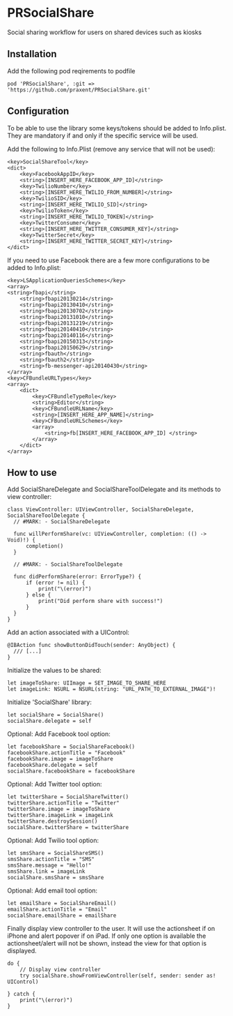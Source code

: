 # PRSocialShare
Social sharing workflow for users on shared devices such as kiosks

## Installation

Add the following pod reqirements to podfile

    pod 'PRSocialShare', :git => 'https://github.com/praxent/PRSocialShare.git'

## Configuration 

To be able to use the library some keys/tokens should be added to Info.plist. They are mandatory if and only if the specific service will be used.

Add the following to Info.Plist (remove any service that will not be used):

	<key>SocialShareTool</key>
	<dict>
		<key>FacebookAppID</key>
		<string>[INSERT_HERE_FACEBOOK_APP_ID]</string>
		<key>TwilioNumber</key>
		<string>[INSERT_HERE_TWILIO_FROM_NUMBER]</string>
		<key>TwilioSID</key>
		<string>[INSERT_HERE_TWILIO_SID]</string>
		<key>TwilioToken</key>
		<string>[INSERT_HERE_TWILIO_TOKEN]</string>
		<key>TwitterConsumer</key>
		<string>[INSERT_HERE_TWITTER_CONSUMER_KEY]</string>
		<key>TwitterSecret</key>
		<string>[INSERT_HERE_TWITTER_SECRET_KEY]</string>
	</dict>

If you need to use Facebook there are a few more configurations to be added to Info.plist:

	<key>LSApplicationQueriesSchemes</key>
	<array>
    <string>fbapi</string>
		<string>fbapi20130214</string>
		<string>fbapi20130410</string>
		<string>fbapi20130702</string>
		<string>fbapi20131010</string>
		<string>fbapi20131219</string>
		<string>fbapi20140410</string>
		<string>fbapi20140116</string>
		<string>fbapi20150313</string>
		<string>fbapi20150629</string>
		<string>fbauth</string>
		<string>fbauth2</string>
		<string>fb-messenger-api20140430</string>
	</array>
	<key>CFBundleURLTypes</key>
	<array>
		<dict>
			<key>CFBundleTypeRole</key>
			<string>Editor</string>
			<key>CFBundleURLName</key>
			<string>[INSERT_HERE_APP_NAME]</string>
			<key>CFBundleURLSchemes</key>
			<array>
				<string>fb[INSERT_HERE_FACEBOOK_APP_ID] </string>
			</array>
		</dict>
	</array>	

## How to use

Add SocialShareDelegate and SocialShareToolDelegate and its methods to view controller:

    class ViewController: UIViewController, SocialShareDelegate, SocialShareToolDelegate {
      // #MARK: - SocialShareDelegate
      
      func willPerformShare(vc: UIViewController, completion: (() -> Void)!) {
          completion()
      }
      
      // #MARK: - SocialShareToolDelegate
      
      func didPerformShare(error: ErrorType?) {
          if (error != nil) {
              print("\(error)")
          } else {
              print("Did perform share with success!")
          }
      }    
    }
  
Add an action associated with a UIControl:
  
    @IBAction func showButtonDidTouch(sender: AnyObject) {
      /// [...]
    }
  
Initialize the values to be shared:

    let imageToShare: UIImage = SET_IMAGE_TO_SHARE_HERE
    let imageLink: NSURL = NSURL(string: "URL_PATH_TO_EXTERNAL_IMAGE")!

Initialize  'SocialShare' library:

    let socialShare = SocialShare()
    socialShare.delegate = self

Optional: Add Facebook tool option:

    let facebookShare = SocialShareFacebook()
    facebookShare.actionTitle = "Facebook"
    facebookShare.image = imageToShare
    facebookShare.delegate = self
    socialShare.facebookShare = facebookShare

Optional: Add Twitter tool option:

    let twitterShare = SocialShareTwitter()
    twitterShare.actionTitle = "Twitter"
    twitterShare.image = imageToShare
    twitterShare.imageLink = imageLink
    twitterShare.destroySession()
    socialShare.twitterShare = twitterShare

Optional: Add Twilio tool option:

    let smsShare = SocialShareSMS()
    smsShare.actionTitle = "SMS"
    smsShare.message = "Hello!"
    smsShare.link = imageLink
    socialShare.smsShare = smsShare

Optional: Add email tool option:

    let emailShare = SocialShareEmail()
    emailShare.actionTitle = "Email"
    socialShare.emailShare = emailShare

Finally display view controller to the user. It will use the actionsheet if on iPhone and alert popover if on iPad. If only one option is available 
the actionsheet/alert will not be shown, instead the view for that option is displayed.

    do {
        // Display view controller
        try socialShare.showFromViewController(self, sender: sender as! UIControl)
        
    } catch {
        print("\(error)")
    }
